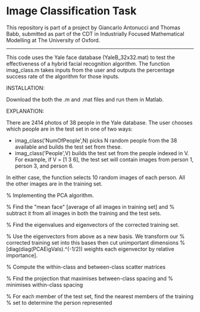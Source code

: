 # Image Classification Task

This repository is part of a project by Giancarlo Antonucci and Thomas Babb, submitted as part of the CDT in Industrially Focused Mathematical Modelling at The University of Oxford.

--------------------------

This code uses the Yale face database (YaleB_32x32.mat) to test the effectiveness of a hybrid facial recognition algorithm. The function imag_class.m takes inputs from the user and outputs the percentage success rate of the algorithm for those inputs.

INSTALLATION:

Download the both the .m and .mat files and run them in Matlab.

EXPLANATION:

There are 2414 photos of 38 people in the Yale database. The user chooses which people are in the test set in one of two ways:

- imag_class('NumOfPeople',N) picks N random people from the 38 available and builds the test set from these.
- imag_class('People',V) builds the test set from the people indexed in V. For example, if V = [1 3 6], the test set will contain images from person 1, person 3, and person 6.

In either case, the function selects 10 random images of each person. All the other images are in the training set.


% Implementing the PCA algorithm.

% Find the "mean face" [average of all images in training set] and
% subtract it from all images in both the training and the test sets.

% Find the eigenvalues and eigenvectors of the corrected training set.

% Use the eigenvectors from above as a new basis. We transform our
% corrected training set into this bases then cut unimportant dimensions
% [diag(diag(PCAEigVals).^(-1/2)) weights each eigenvector by relative importance].

% Compute the within-class and between-class scatter matrices

% Find the projection that maximises between-class spacing and
% minimises within-class spacing

% For each member of the test set, find the nearest members of the training
% set to determine the person represented

